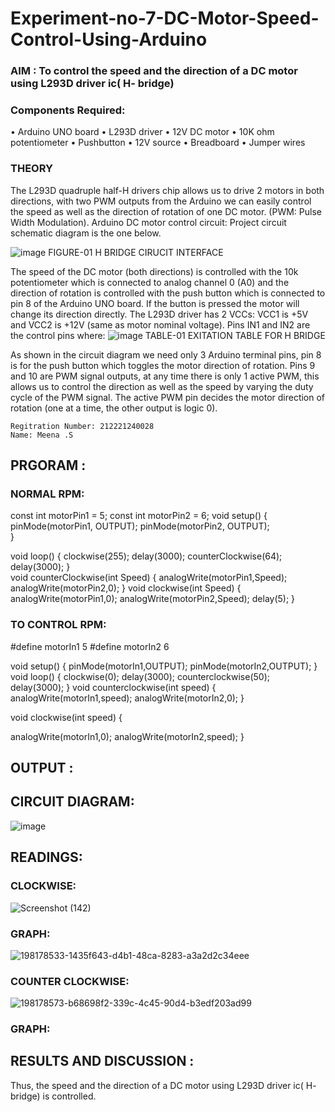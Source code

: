# Experiment-no-7-DC-Motor-Speed-Control-Using-Arduino
### AIM : To control the speed and the direction of a DC motor using L293D driver ic( H- bridge)

### Components Required:
•	Arduino UNO board
•	L293D driver
•	12V DC motor
•	10K ohm potentiometer
•	Pushbutton
•	12V source
•	Breadboard
•	Jumper wires
### THEORY 
The L293D quadruple half-H drivers chip allows us to drive 2 motors in both directions, with two PWM outputs from the Arduino we can easily control the speed as well as the direction of rotation of one DC motor. (PWM: Pulse Width Modulation).
Arduino DC motor control circuit:
Project circuit schematic diagram is the one below.

![image](https://user-images.githubusercontent.com/36288975/167763051-b230c183-afc5-46f2-ba95-0f95e10dd6c9.png)
FIGURE-01 H BRIDGE CIRUCIT INTERFACE 
 
The speed of the DC motor (both directions) is controlled with the 10k potentiometer which is connected to analog channel 0 (A0) and the direction of rotation is controlled with the push button which is connected to pin 8 of the Arduino UNO board. If the button is pressed the motor will change its direction directly.
The L293D driver has 2 VCCs: VCC1 is +5V and VCC2 is +12V (same as motor nominal voltage). Pins IN1 and IN2 are the control pins where:
![image](https://user-images.githubusercontent.com/36288975/167763120-1421c2c5-8381-49eb-b376-03f6e1113b7a.png)
TABLE-01 EXITATION TABLE FOR H BRIDGE 

As shown in the circuit diagram we need only 3 Arduino terminal pins, pin 8 is for the push button which toggles the motor direction of rotation. Pins 9 and 10 are PWM signal outputs, at any time there is only 1 active PWM, this allows us to control the direction as well as the speed by varying the duty cycle of the PWM signal. The active PWM pin decides the motor direction of rotation (one at a time, the other output is logic 0).
```
Regitration Number: 212221240028
Name: Meena .S
```
## PRGORAM :

### NORMAL RPM:
const int motorPin1 = 5;
const int motorPin2 = 6;
void setup()
{
  pinMode(motorPin1, OUTPUT);
  pinMode(motorPin2, OUTPUT);  
}

void loop()
{
  clockwise(255);
  delay(3000);
  counterClockwise(64);
  delay(3000);
 }       
 void counterClockwise(int Speed)
            {
              analogWrite(motorPin1,Speed);
              analogWrite(motorPin2,0);
            }
            void clockwise(int Speed)
            {
              analogWrite(motorPin1,0);
              analogWrite(motorPin2,Speed);
              delay(5);
            }


            
### TO CONTROL RPM:
#define motorIn1 5
#define motorIn2 6

void setup()
{
  pinMode(motorIn1,OUTPUT);
  pinMode(motorIn2,OUTPUT);
}
void loop()
{
  clockwise(0);
  delay(3000);
  counterclockwise(50);
  delay(3000);
}
void counterclockwise(int speed)
{
  analogWrite(motorIn1,speed);
  analogWrite(motorIn2,0);
}

void clockwise(int speed)
{
  
  analogWrite(motorIn1,0);
  analogWrite(motorIn2,speed);
}
## OUTPUT :
## CIRCUIT DIAGRAM:
![image](https://user-images.githubusercontent.com/94677128/198260545-727a49b2-cb09-4256-88b0-9a0a09204817.png)
## READINGS:
### CLOCKWISE:
![Screenshot (142)](https://user-images.githubusercontent.com/94677128/198262603-0e7e392d-bd64-41cb-bc78-e2d90e5d5065.png)
### GRAPH:
![198178533-1435f643-d4b1-48ca-8283-a3a2d2c34eee](https://user-images.githubusercontent.com/94677128/198262988-0b0bdc3e-35e2-48d9-9878-8bba6312bc08.png)
### COUNTER CLOCKWISE:
![198178573-b68698f2-339c-4c45-90d4-b3edf203ad99](https://user-images.githubusercontent.com/94677128/198263160-a567a3dd-62eb-4fbd-8178-d884bf7e7db5.png)
### GRAPH:

## RESULTS AND DISCUSSION :
Thus, the speed and the direction of a DC motor using L293D driver ic( H- bridge) is controlled.
